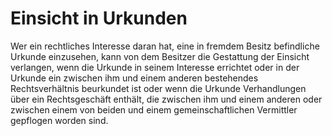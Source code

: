 # Einsicht in Urkunden

Wer ein rechtliches Interesse daran hat, eine in fremdem Besitz befindliche Urkunde einzusehen, kann von dem Besitzer die Gestattung der Einsicht verlangen, wenn die Urkunde in seinem Interesse errichtet oder in der Urkunde ein zwischen ihm und einem anderen bestehendes Rechtsverhältnis beurkundet ist oder wenn die Urkunde Verhandlungen über ein Rechtsgeschäft enthält, die zwischen ihm und einem anderen oder zwischen einem von beiden und einem gemeinschaftlichen Vermittler gepflogen worden sind. 

